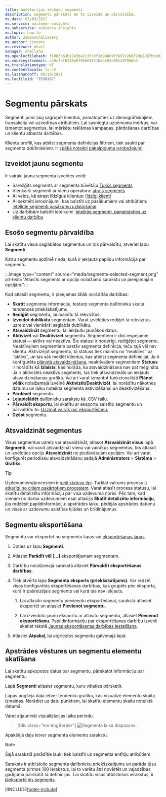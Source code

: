 ```yaml
---
title: Auditorijas ieskatu segmenti
description: Segmentu pārskats un to izveide un pārvaldība.
ms.date: 05/03/2021
ms.service: customer-insights
ms.subservice: audience-insights
ms.topic: how-to
author: JimsonChalissery
ms.author: jimsonc
ms.reviewer: mhart
manager: shellyha
ms.openlocfilehash: f1003b53b17e3ba2c37c0f2d94b89f7e97c2b6f10e28b7bbe93160e4c7f08d54
ms.sourcegitcommit: aa0cfbf6240a9f560e3131bdec63e051a8786dd4
ms.translationtype: HT
ms.contentlocale: lv-LV
ms.lasthandoff: 08/10/2021
ms.locfileid: "7036382"
---
```

# <a name="segments-overview"></a>Segmentu pārskats

Segmenti jums ļauj sagrupēt klientus, pamatojoties uz demogrāfiskajiem, transakciju vai uzvedības atribūtiem. Lai sasniegtu uzņēmuma mērķus, var izmantot segmentus, lai mērķētu reklāmas kampaņas, pārdošanas darbības un klientu atbalsta darbības.

Klientu profili, kas atbilst segmenta definīcijas filtriem, tiek saukti par segmenta *dalībniekiem*. Ir [spēkā noteikti pakalpojuma ierobežojumi](service-limits.md).

## <a name="create-a-new-segment"></a>Izveidot jaunu segmentu

Ir vairāki jauna segmenta izveides veidi: 

- Sarežģīts segments ar segmenta būvētāju [Tukšs segments](segment-builder.md#create-a-new-segment)
- Vienkārši segmenti ar vienu operatoru: [ātrais segments](segment-builder.md#quick-segments)
- AI veids, kā atrast līdzīgus klientus: [līdzīgi klienti](find-similar-customer-segments.md)
- AI sekmēti ierosinājumi, kas balstīti uz pasākumiem vai atribūtiem: [ieteiktie segmenti pasākumu uzlabošanai](suggested-segments.md)
- Uz darbībām balstīti ieteikumi: [ieteiktie segmenti, pamatojoties uz klientu darbību](suggested-segments-activity.md)

## <a name="manage-existing-segments"></a>Esošo segmentu pārvaldība

Lai skatītu visus saglabātos segmentus un tos pārvaldītu, atveriet lapu **Segmenti**.

Katru segmentu apzīmē rinda, kurā ir iekļauta papildu informācija par segmentu.

:::image type="content" source="media/segments-selected-segment.png" alt-text="Atlasīts segments ar opciju nolaižamo sarakstu un pieejamajām opcijām.":::

Kad atlasāt segmentu, ir pieejamas tālāk norādītās darbības:

- **Skatīt** segmenta informāciju, tostarp segmenta dalībnieku skaita tendences priekšskatījumu.
- **Rediģēt** segmentu, lai mainītu tā rekvizītus.
- **Izveidot dublikātu** segmentam. Varat izvēlēties rediģēt tā rekvizītus uzreiz vai vienkārši saglabāt dublikātu.
- **Atsvaidzināt** segmentu, lai iekļautu jaunākos datus.
- **Aktivizēt** vai **Deaktivizēt** segmentu. Segmentiem ir divi iespējamie statusi — aktīvs vai neaktīvs. Šie statusi ir noderīgi, rediģējot segmentu. Neaktīvajiem segmentiem pastāv segmenta definīcija, taču tajā vēl nav klientu. Aktivizējot segmentu, tā statuss tiek mainīts no “neaktīvs” uz “aktīvs”, un tas sāk meklēt klientus, kas atbilst segmenta definīcijai. Ja ir konfigurēta [plānotā atsvaidzināšana](system.md#schedule-tab), neaktīvajiem segmentiem **Statuss** ir norādīts kā **Izlaists**, kas norāda, ka atsvaidzināšana nav pat mēģināta. Ja ir aktivizēts neaktīvs segments, tas tiek atsvaidzināts un iekļauts atsvaidzināšanas grafikā.
  Vai arī varat izmantot funkcionalitāti **Plānot vēlāk** nolaižamajā izvēlnē **Aktivizēt/Deaktivizēt**, lai norādītu nākotnes datumu un laiku noteikta segmenta aktivizēšanai un deaktivizēšanai.
- **Pārdēvēt** segmentu.
- **Lejupielādēt** dalībnieku sarakstu kā .CSV failu.
- **Pārvaldīt eksportu**, lai skatītu ar eksportu saistīto segmentu un pārvaldītu to. [Uzzināt vairāk par eksportēšanu.](export-destinations.md)
- **Dzēst** segmentu.

## <a name="refresh-segments"></a>Atsvaidzināt segmentus

Visus segmentus uzreiz var atsvaidzināt, atlasot **Atsvaidzināt visus** lapā **Segmenti**, vai varat atsvaidzināt vienu vai vairākus segmentus, tos atlasot un izvēloties opciju **Atsvaidzināt** no piedāvātajām opcijām. Vai arī varat konfigurēt periodisku atsvaidzināšanu sadaļā **Administrators** > **Sistēma** > **Grafiks**.

> [!TIP]
> Uzdevumiem/procesiem ir [seši statusu tipi](system.md#status-types). Turklāt vairums procesu [ir atkarīgi no citiem pakārtotiem procesiem](system.md#refresh-policies). Varat atlasīt procesa statusu, lai skatītu detalizētu informāciju par visa uzdevuma norisi. Pēc tam, kad vienam no darba uzdevumiem esat atlasījis **Skatīt detalizētu informāciju**, jūs redzēsit papildinformāciju: apstrādes laiku, pēdējās apstrādes datumu un visas ar uzdevumu saistītas kļūdas un brīdinājumus.

## <a name="export-segments"></a>Segmentu eksportēšana

Segmentu var eksportēt no segmentu lapas vai [eksportēšanas lapas](export-destinations.md). 

1. Doties uz lapu **Segmenti**.

1. Atlasiet **Parādīt vēl [...]** eksportējamam segmentam.

1. Darbību nolaižamajā sarakstā atlasiet **Pārvaldīt eksportēšanas darbības**.

1. Tiek atvērta lapa **Segmenta eksports (priekšskatījums)**. Var redzēt visas konfigurētās eksportēšanas darbības, kas grupēts pēc eksporta, kurā ir pašreizējais segments vai kurā tas nav iekļauts.

   1. Lai atlasīto segmentu pievienotu eksportēšanai, sarakstā atlasiet eksportēt un atlasiet **Pievienot segmentu**.

   1. Lai izveidotu jaunu eksportu ar atlasīto segmentu, atlasiet **Pievienot eksportēšanu**. Papildinformāciju par eksportēšanas darbību izveidi skatiet rakstā [Jaunas eksportēsanas darbības iestatīšana](export-destinations.md#set-up-a-new-export).

1. Atlasiet **Atpakaļ**, lai atgrieztos segmentu galvenajā lapā.

## <a name="view-processing-history-and-segment-members"></a>Apstrādes vēstures un segmentu elementu skatīšana

Lai skatītu apkopotos datus par segmentu, pārskatot informāciju par segmentu.

Lapā **Segmenti** atlasiet segmentu, kuru vēlaties pārskatīt.

Lapas augšējā daļa ietver tendenču grafiku, kas vizualizē elementu skaita izmaiņas. Norādiet uz datu punktiem, lai skatītu elementu skaitu noteiktā datumā.

Varat atjaunināt vizualizācijas laika periodu.

> [!div class="mx-imgBorder"]
> ![Segmenta laika diapazons.](media/segment-time-range.png "Segmenta laika diapazons")

Apakšējā daļa ietver segmenta elementu sarakstu.

> [!NOTE]
> Šajā sarakstā parādītie lauki tiek balstīti uz segmenta entītiju atribūtiem.
>
>Saraksts ir atbilstošo segmenta dalībnieku priekšskatījums un parāda jūsu segmenta pirmos 100 ierakstus, lai to varētu ātri novērtēt un vajadzības gadījumā pārskatīt tā definīcijas. Lai skatītu visus atbilstošos ierakstus, ir [jāeksportē šis segments](export-destinations.md).

[!INCLUDE[footer-include](../includes/footer-banner.md)] 
